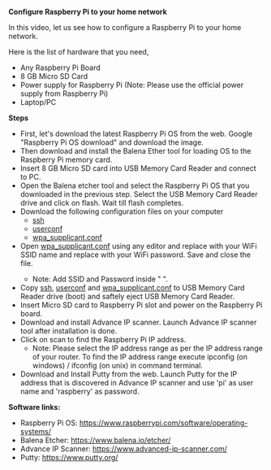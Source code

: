 ﻿**Configure Raspberry Pi to your home network**

In this video, let us see how to configure a Raspberry Pi to your home network.

Here is the list of hardware that you need,

- Any Raspberry Pi Board
- 8 GB Micro SD Card
- Power supply for Raspberry Pi (Note: Please use the official power supply from Raspberry Pi)
- Laptop/PC

**Steps**

- First, let's download the latest Raspberry Pi OS from the web. Google "Raspberry Pi OS download" and download the image.
- Then download and install the Balena Ether tool for loading OS to the Raspberry Pi memory card.
- Insert 8 GB Micro SD card into USB Memory Card Reader and connect to PC.
- Open the Balena etcher tool and select the Raspberry Pi OS that you downloaded in the previous step. Select the USB Memory Card Reader drive and click on flash. Wait till flash completes.
- Download the following configuration files on your computer
  - [ssh](https://github.com/IEEEProjectsBengaluru/RaspberryPiPythonProjects/blob/main/GPS%20tracking%20system-Raspberry%20Pi%20Zero%20W/config/ssh)
  - [userconf](https://github.com/IEEEProjectsBengaluru/RaspberryPiPythonProjects/blob/main/GPS%20tracking%20system-Raspberry%20Pi%20Zero%20W/config/userconf)
  - [wpa_supplicant.conf](https://github.com/IEEEProjectsBengaluru/RaspberryPiPythonProjects/blob/main/GPS%20tracking%20system-Raspberry%20Pi%20Zero%20W/config/wpa_supplicant.conf)
- Open [wpa_supplicant.conf](https://github.com/IEEEProjectsBengaluru/RaspberryPiPythonProjects/blob/main/GPS%20tracking%20system-Raspberry%20Pi%20Zero%20W/config/wpa_supplicant.conf) using any editor and replace <SSIDHERE> with your WiFi SSID name and replace <PASSWDHERE> with your WiFi password. Save and close the file.
  - Note: Add SSID and Password inside " ".
- Copy [ssh](https://github.com/IEEEProjectsBengaluru/RaspberryPiPythonProjects/blob/main/GPS%20tracking%20system-Raspberry%20Pi%20Zero%20W/config/ssh), [userconf](https://github.com/IEEEProjectsBengaluru/RaspberryPiPythonProjects/blob/main/GPS%20tracking%20system-Raspberry%20Pi%20Zero%20W/config/userconf) and [wpa_supplicant.conf](https://github.com/IEEEProjectsBengaluru/RaspberryPiPythonProjects/blob/main/GPS%20tracking%20system-Raspberry%20Pi%20Zero%20W/config/wpa_supplicant.conf) to USB Memory Card Reader drive (boot) and saftely eject USB Memory Card Reader.
- Insert Micro SD card to Raspberry Pi slot and power on the Raspberry Pi board.
- Download and install Advance IP scanner. Launch Advance IP scanner tool after installation is done.
- Click on scan to find the Raspberry Pi IP address.
  - Note: Please select the IP address range as per the IP address range of your router. To find the IP address range execute ipconfig (on windows) / ifconfig (on unix) in command terminal.
- Download and Install Putty from the web. Launch Putty for the IP address that is discovered in Advance IP scanner and use 'pi' as user name and 'raspberry' as password.

**Software links:**

- Raspberry Pi OS: <https://www.raspberrypi.com/software/operating-systems/>  
- Balena Etcher: <https://www.balena.io/etcher/>  
- Advance IP Scanner: <https://www.advanced-ip-scanner.com/>  
- Putty: <https://www.putty.org/>
